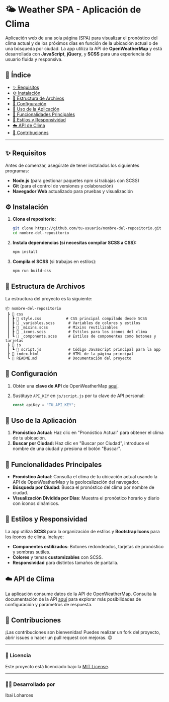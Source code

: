 # 🌤️ Weather SPA - Aplicación de Clima

Aplicación web de una sola página (SPA) para visualizar el pronóstico del clima actual y de los próximos días en función de la ubicación actual o de una búsqueda por ciudad. La app utiliza la API de **OpenWeatherMap** y está desarrollada con **JavaScript**, **jQuery**, y **SCSS** para una experiencia de usuario fluida y responsiva.

## 📑 Índice

- [✨ Requisitos](#-requisitos)
- [⚙️ Instalación](#-instalación)
- [📁 Estructura de Archivos](#-estructura-de-archivos)
- [🔧 Configuración](#-configuración)
- [🚀 Uso de la Aplicación](#-uso-de-la-aplicación)
- [🌟 Funcionalidades Principales](#-funcionalidades-principales)
- [💅 Estilos y Responsividad](#-estilos-y-responsividad)
- [☁️ API de Clima](#-api-de-clima)
- [🤝 Contribuciones](#-contribuciones)

---

## ✨ Requisitos

Antes de comenzar, asegúrate de tener instalados los siguientes programas:

- **Node.js** (para gestionar paquetes npm si trabajas con SCSS)
- **Git** (para el control de versiones y colaboración)
- **Navegador Web** actualizado para pruebas y visualización

## ⚙️ Instalación

1. **Clona el repositorio:**

   ```bash
   git clone https://github.com/tu-usuario/nombre-del-repositorio.git
   cd nombre-del-repositorio
   ```

2. **Instala dependencias (si necesitas compilar SCSS a CSS):**
   
   ```bash
   npm install
   ```

3. **Compila el SCSS** (si trabajas en estilos):

   ```bash
   npm run build-css
   ```

## 📁 Estructura de Archivos

La estructura del proyecto es la siguiente:

```
📦 nombre-del-repositorio
 ┣ 📂 css
 ┃ ┣ 📜 style.css           # CSS principal compilado desde SCSS
 ┃ ┣ 📜 _variables.scss      # Variables de colores y estilos
 ┃ ┣ 📜 _mixins.scss         # Mixins reutilizables
 ┃ ┣ 📜 _icons.scss          # Estilos para los iconos del clima
 ┃ ┗ 📜 _components.scss     # Estilos de componentes como botones y tarjetas
 ┣ 📂 js
 ┃ ┗ 📜 script.js            # Código JavaScript principal para la app
 ┣ 📜 index.html             # HTML de la página principal
 ┗ 📜 README.md              # Documentación del proyecto
```

## 🔧 Configuración

1. Obtén una **clave de API** de OpenWeatherMap [aquí](https://home.openweathermap.org/users/sign_up).
2. Sustituye `API_KEY` en `js/script.js` por tu clave de API personal:

   ```javascript
   const apiKey = "TU_API_KEY";
   ```

## 🚀 Uso de la Aplicación

1. **Pronóstico Actual:** Haz clic en "Pronóstico Actual" para obtener el clima de tu ubicación.
2. **Buscar por Ciudad:** Haz clic en "Buscar por Ciudad", introduce el nombre de una ciudad y presiona el botón "Buscar".

## 🌟 Funcionalidades Principales

- **Pronóstico Actual**: Consulta el clima de tu ubicación actual usando la API de OpenWeatherMap y la geolocalización del navegador.
- **Búsqueda por Ciudad**: Busca el pronóstico del clima por nombre de ciudad.
- **Visualización Dividida por Días**: Muestra el pronóstico horario y diario con íconos dinámicos.

## 💅 Estilos y Responsividad

La app utiliza **SCSS** para la organización de estilos y **Bootstrap Icons** para los íconos de clima. Incluye:

- **Componentes estilizados**: Botones redondeados, tarjetas de pronóstico y sombras sutiles.
- **Colores** y temas **customizables** con SCSS.
- **Responsividad** para distintos tamaños de pantalla.

## ☁️ API de Clima

La aplicación consume datos de la API de OpenWeatherMap. Consulta la documentación de la API [aquí](https://openweathermap.org/forecast5) para explorar más posibilidades de configuración y parámetros de respuesta.

## 🤝 Contribuciones

¡Las contribuciones son bienvenidas! Puedes realizar un fork del proyecto, abrir issues o hacer un pull request con mejoras. 😊

---

### 📜 Licencia

Este proyecto está licenciado bajo la [MIT License](https://opensource.org/licenses/MIT).

---

### 👩‍💻 Desarrollado por

Ibai Loharces
